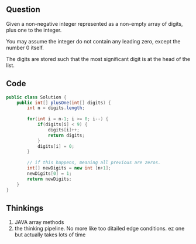 ## Question
Given a non-negative integer represented as a non-empty array of digits, plus one to the integer.

You may assume the integer do not contain any leading zero, except the number 0 itself.

The digits are stored such that the most significant digit is at the head of the list.


## Code
```JAVA
public class Solution {
    public int[] plusOne(int[] digits) {
        int n = digits.length;
        
        for(int i = n-1; i >= 0; i--) {
            if(digits[i] < 9) {
                digits[i]++;
                return digits;
            }
            digits[i] = 0;
        }
        
        // if this happens, meaning all previous are zeros.
        int[] newDigits = new int [n+1]; 
        newDigits[0] = 1;
        return newDigits;
    }
}
```

## Thinkings
1. JAVA array methods
2. the thinking pipeline. No more like too ditailed edge conditions. ez one but actually takes lots of time
